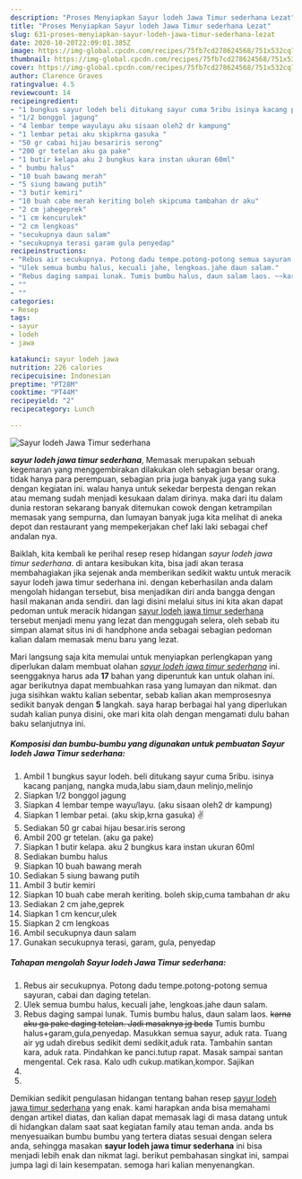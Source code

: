 ```yaml
---
description: "Proses Menyiapkan Sayur lodeh Jawa Timur sederhana Lezat"
title: "Proses Menyiapkan Sayur lodeh Jawa Timur sederhana Lezat"
slug: 631-proses-menyiapkan-sayur-lodeh-jawa-timur-sederhana-lezat
date: 2020-10-20T22:09:01.385Z
image: https://img-global.cpcdn.com/recipes/75fb7cd278624568/751x532cq70/sayur-lodeh-jawa-timur-sederhana-foto-resep-utama.jpg
thumbnail: https://img-global.cpcdn.com/recipes/75fb7cd278624568/751x532cq70/sayur-lodeh-jawa-timur-sederhana-foto-resep-utama.jpg
cover: https://img-global.cpcdn.com/recipes/75fb7cd278624568/751x532cq70/sayur-lodeh-jawa-timur-sederhana-foto-resep-utama.jpg
author: Clarence Graves
ratingvalue: 4.5
reviewcount: 14
recipeingredient:
- "1 bungkus sayur lodeh beli ditukang sayur cuma 5ribu isinya kacang panjang nangka mudalabu siamdaun melinjomelinjo"
- "1/2 bonggol jagung"
- "4 lembar tempe wayulayu aku sisaan oleh2 dr kampung"
- "1 lembar petai aku skipkrna gasuka "
- "50 gr cabai hijau besariris serong"
- "200 gr tetelan aku ga pake"
- "1 butir kelapa aku 2 bungkus kara instan ukuran 60ml"
- " bumbu halus"
- "10 buah bawang merah"
- "5 siung bawang putih"
- "3 butir kemiri"
- "10 buah cabe merah keriting boleh skipcuma tambahan dr aku"
- "2 cm jahegeprek"
- "1 cm kencurulek"
- "2 cm lengkoas"
- "secukupnya daun salam"
- "secukupnya terasi garam gula penyedap"
recipeinstructions:
- "Rebus air secukupnya. Potong dadu tempe.potong-potong semua sayuran, cabai dan daging tetelan."
- "Ulek semua bumbu halus, kecuali jahe, lengkoas.jahe daun salam."
- "Rebus daging sampai lunak. Tumis bumbu halus, daun salam laos. ~~karna aku ga pake daging tetelan. Jadi masaknya jg beda~~ Tumis bumbu halus+garam,gula,penyedap. Masukkan semua sayur, aduk rata. Tuang air yg udah direbus sedikit demi sedikit,aduk rata. Tambahin santan kara, aduk rata. Pindahkan ke panci.tutup rapat. Masak sampai santan mengental. Cek rasa. Kalo udh cukup.matikan,kompor. Sajikan"
- ""
- ""
categories:
- Resep
tags:
- sayur
- lodeh
- jawa

katakunci: sayur lodeh jawa 
nutrition: 226 calories
recipecuisine: Indonesian
preptime: "PT28M"
cooktime: "PT44M"
recipeyield: "2"
recipecategory: Lunch

---
```



![Sayur lodeh Jawa Timur sederhana](https://img-global.cpcdn.com/recipes/75fb7cd278624568/751x532cq70/sayur-lodeh-jawa-timur-sederhana-foto-resep-utama.jpg)

<b><i>sayur lodeh jawa timur sederhana</i></b>, Memasak merupakan sebuah kegemaran yang menggembirakan dilakukan oleh sebagian besar orang. tidak hanya para perempuan, sebagian pria juga banyak juga yang suka dengan kegiatan ini. walau hanya untuk sekedar berpesta dengan rekan atau memang sudah menjadi kesukaan dalam dirinya. maka dari itu dalam dunia restoran sekarang banyak ditemukan cowok dengan ketrampilan memasak yang sempurna, dan lumayan banyak juga kita melihat di aneka depot dan restaurant yang mempekerjakan chef laki laki sebagai chef andalan nya.

Baiklah, kita kembali ke perihal resep resep hidangan <i>sayur lodeh jawa timur sederhana</i>. di antara kesibukan kita, bisa jadi akan terasa membahagiakan jika sejenak anda memberikan sedikit waktu untuk meracik sayur lodeh jawa timur sederhana ini. dengan keberhasilan anda dalam mengolah hidangan tersebut, bisa menjadikan diri anda bangga dengan hasil makanan anda sendiri. dan lagi disini melalui situs ini kita akan dapat pedoman untuk meracik hidangan <u>sayur lodeh jawa timur sederhana</u> tersebut menjadi menu yang lezat dan menggugah selera, oleh sebab itu simpan alamat situs ini di handphone anda sebagai sebagian pedoman kalian dalam memasak menu baru yang lezat.




Mari langsung saja kita memulai untuk menyiapkan perlengkapan yang diperlukan dalam membuat olahan <u><i>sayur lodeh jawa timur sederhana</i></u> ini. seenggaknya harus ada <b>17</b> bahan yang diperuntuk kan untuk olahan ini. agar berikutnya dapat membuahkan rasa yang lumayan dan nikmat. dan juga sisihkan waktu kalian sebentar, sebab kalian akan memprosesnya sedikit banyak dengan <b>5</b> langkah. saya harap berbagai hal yang diperlukan sudah kalian punya disini, oke mari kita olah dengan mengamati dulu bahan baku selanjutnya ini.

<!--inarticleads1-->

##### Komposisi dan bumbu-bumbu yang digunakan untuk pembuatan Sayur lodeh Jawa Timur sederhana:

1. Ambil 1 bungkus sayur lodeh. beli ditukang sayur cuma 5ribu. isinya kacang panjang, nangka muda,labu siam,daun melinjo,melinjo
1. Siapkan 1/2 bonggol jagung
1. Siapkan 4 lembar tempe wayu/layu. (aku sisaan oleh2 dr kampung)
1. Siapkan 1 lembar petai. (aku skip,krna gasuka) ✌
1. Sediakan 50 gr cabai hijau besar.iris serong
1. Ambil 200 gr tetelan. (aku ga pake)
1. Siapkan 1 butir kelapa. aku 2 bungkus kara instan ukuran 60ml
1. Sediakan  bumbu halus
1. Siapkan 10 buah bawang merah
1. Sediakan 5 siung bawang putih
1. Ambil 3 butir kemiri
1. Siapkan 10 buah cabe merah keriting. boleh skip,cuma tambahan dr aku
1. Sediakan 2 cm jahe,geprek
1. Siapkan 1 cm kencur,ulek
1. Siapkan 2 cm lengkoas
1. Ambil secukupnya daun salam
1. Gunakan secukupnya terasi, garam, gula, penyedap




<!--inarticleads2-->

##### Tahapan mengolah Sayur lodeh Jawa Timur sederhana:

1. Rebus air secukupnya. Potong dadu tempe.potong-potong semua sayuran, cabai dan daging tetelan.
1. Ulek semua bumbu halus, kecuali jahe, lengkoas.jahe daun salam.
1. Rebus daging sampai lunak. Tumis bumbu halus, daun salam laos. ~~karna aku ga pake daging tetelan. Jadi masaknya jg beda~~ Tumis bumbu halus+garam,gula,penyedap. Masukkan semua sayur, aduk rata. Tuang air yg udah direbus sedikit demi sedikit,aduk rata. Tambahin santan kara, aduk rata. Pindahkan ke panci.tutup rapat. Masak sampai santan mengental. Cek rasa. Kalo udh cukup.matikan,kompor. Sajikan
1. 
1. 




Demikian sedikit pengulasan hidangan tentang bahan resep <u>sayur lodeh jawa timur sederhana</u> yang enak. kami harapkan anda bisa memahami dengan artikel diatas, dan kalian dapat memasak lagi di masa datang untuk di hidangkan dalam saat saat kegiatan family atau teman anda. anda bs menyesuaikan bumbu bumbu yang tertera diatas sesuai dengan selera anda, sehingga masakan <b>sayur lodeh jawa timur sederhana</b> ini bisa menjadi lebih enak dan nikmat lagi. berikut pembahasan singkat ini, sampai jumpa lagi di lain kesempatan. semoga hari kalian menyenangkan.
